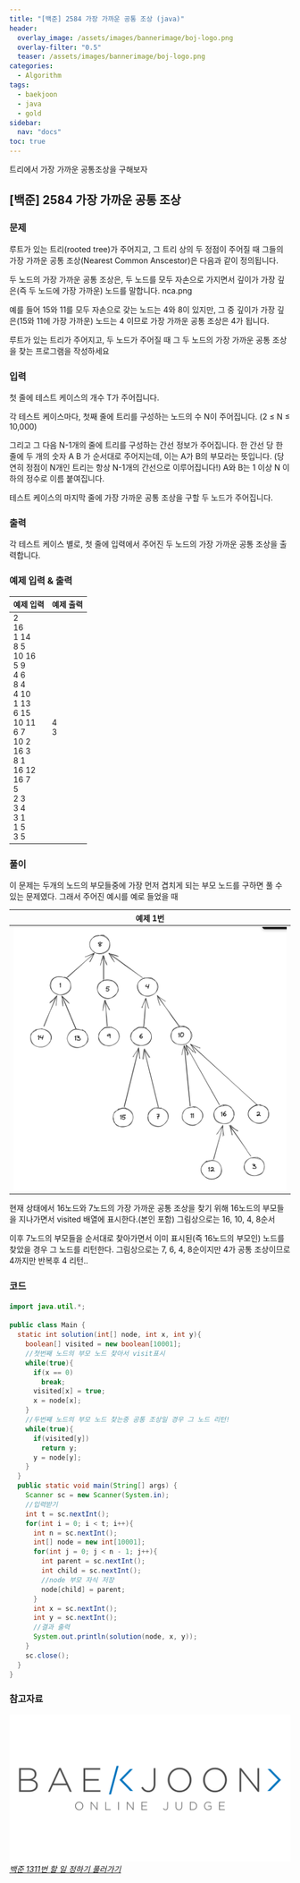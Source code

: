 ```yaml
---
title: "[백준] 2584 가장 가까운 공통 조상 (java)"
header:
  overlay_image: /assets/images/bannerimage/boj-logo.png
  overlay-filter: "0.5"
  teaser: /assets/images/bannerimage/boj-logo.png
categories:
  - Algorithm
tags:
  - baekjoon
  - java
  - gold
sidebar:
  nav: "docs"
toc: true
---
```


트리에서 가장 가까운 공통조상을 구해보자

## [백준] 2584 가장 가까운 공통 조상

### 문제

루트가 있는 트리(rooted tree)가 주어지고, 그 트리 상의 두 정점이 주어질 때 그들의 가장 가까운 공통 조상(Nearest Common Anscestor)은 다음과 같이 정의됩니다.

두 노드의 가장 가까운 공통 조상은, 두 노드를 모두 자손으로 가지면서 깊이가 가장 깊은(즉 두 노드에 가장 가까운) 노드를 말합니다.
nca.png

예를 들어 15와 11를 모두 자손으로 갖는 노드는 4와 8이 있지만, 그 중 깊이가 가장 깊은(15와 11에 가장 가까운) 노드는 4 이므로 가장 가까운 공통 조상은 4가 됩니다.

루트가 있는 트리가 주어지고, 두 노드가 주어질 때 그 두 노드의 가장 가까운 공통 조상을 찾는 프로그램을 작성하세요

### 입력

첫 줄에 테스트 케이스의 개수 T가 주어집니다.

각 테스트 케이스마다, 첫째 줄에 트리를 구성하는 노드의 수 N이 주어집니다. (2 ≤ N ≤ 10,000)

그리고 그 다음 N-1개의 줄에 트리를 구성하는 간선 정보가 주어집니다. 한 간선 당 한 줄에 두 개의 숫자 A B 가 순서대로 주어지는데, 이는 A가 B의 부모라는 뜻입니다. (당연히 정점이 N개인 트리는 항상 N-1개의 간선으로 이루어집니다!) A와 B는 1 이상 N 이하의 정수로 이름 붙여집니다.

테스트 케이스의 마지막 줄에 가장 가까운 공통 조상을 구할 두 노드가 주어집니다.

### 출력

각 테스트 케이스 별로, 첫 줄에 입력에서 주어진 두 노드의 가장 가까운 공통 조상을 출력합니다.

### 예제 입력 & 출력

| 예제 입력                                                                                                                                                                    | 예제 출력 |
| :--------------------------------------------------------------------------------------------------------------------------------------------------------------------------- | :-------- |
| 2<br>16<br>1 14<br>8 5<br>10 16<br>5 9<br>4 6<br>8 4<br>4 10<br>1 13<br>6 15<br>10 11<br>6 7<br>10 2<br>16 3<br>8 1<br>16 12<br>16 7<br>5<br>2 3<br>3 4<br>3 1<br>1 5<br>3 5 | 4<br>3    |

### 풀이

이 문제는 두개의 노드의 부모들중에 가장 먼저 겹치게 되는 부모 노드를 구하면 풀 수 있는 문제였다. 그래서 주어진 예시를 예로 들었을 때

|                                 예제 1번                                 |
| :----------------------------------------------------------------------: |
| ![예제](../../assets/images/algorithm/baekjoon/gold/BOJ3584/problem.png) |

현재 상태에서 16노드와 7노드의 가장 가까운 공통 조상을 찾기 위해 16노드의 부모들을 지나가면서 visited 배열에 표시한다.(본인 포함) 그림상으로는 16, 10, 4, 8순서

이후 7노드의 부모들을 순서대로 찾아가면서 이미 표시된(즉 16노드의 부모인) 노드를 찾았을 경우 그 노드를 리턴한다. 그림상으로는 7, 6, 4, 8순이지만 4가 공통 조상이므로 4까지만 반복후 4 리턴..

### 코드

```java
import java.util.*;

public class Main {
  static int solution(int[] node, int x, int y){
    boolean[] visited = new boolean[10001];
    //첫번째 노드의 부모 노드 찾아서 visit표시
    while(true){
      if(x == 0)
        break;
      visited[x] = true;
      x = node[x];
    }
    //두번쨰 노드의 부모 노드 찾는중 공통 조상일 경우 그 노드 리턴!
    while(true){
      if(visited[y])
        return y;
      y = node[y];
    }
  }
  public static void main(String[] args) {
    Scanner sc = new Scanner(System.in);
    //입력받기
    int t = sc.nextInt();
    for(int i = 0; i < t; i++){
      int n = sc.nextInt();
      int[] node = new int[10001];
      for(int j = 0; j < n - 1; j++){
        int parent = sc.nextInt();
        int child = sc.nextInt();
        //node 부모 자식 저장
        node[child] = parent;
      }
      int x = sc.nextInt();
      int y = sc.nextInt();
      //결과 출력
      System.out.println(solution(node, x, y));
    }
    sc.close();
  }
}


```

### 참고자료

[![백준 문제 링크](/assets/images/bannerimage/boj-logo.png)_백준 1311번 할 일 정하기 풀러가기_](https://www.acmicpc.net/problem/2294)
